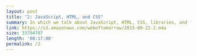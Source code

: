 ```yaml
---
layout: post
title: "2: JavaScript, HTML, and CSS"
summary: In which we talk about JavaScript, HTML, CSS, libraries, and frameworks
link: https://s3.amazonaws.com/weboftomorrow/2015-09-22-2.m4a
size: 33704707
length: '00:17:08'
permalink: /2
---
```

